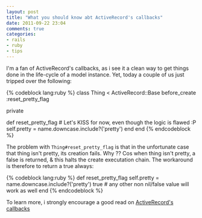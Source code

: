 ```yaml
---
layout: post
title: "What you should know abt ActiveRecord's callbacks"
date: 2011-09-22 23:04
comments: true
categories: 
- rails
- ruby
- tips
---
```


I'm a fan of ActiveRecord's callbacks, as i see it a clean way to
get things done in the life-cycle of a model instance. Yet, today
a couple of us just tripped over the following:

{% codeblock lang:ruby %}
class Thing < ActiveRecord::Base
  before_create :reset_pretty_flag

private

  def reset_pretty_flag
    # Let's KISS for now, even though the logic is flawed :P
    self.pretty = name.downcase.include?('pretty')
  end
end
{% endcodeblock %}

The problem with `Thing#reset_pretty_flag` is that in the unfortunate
case that thing isn't pretty, its creation fails. Why ?? Cos when thing
isn't pretty, a false is returned, & this halts the create executation
chain. The workaround is therefore to return a true always:

{% codeblock lang:ruby %}
def reset_pretty_flag
  self.pretty = name.downcase.include?('pretty')
  true # any other non nil/false value will work as well
end
{% endcodeblock %}

To learn more, i strongly encourage a good read on [ActiveRecord's callbacks
](http://guides.rubyonrails.org/active_record_validations_callbacks.html#callbacks-overview)
